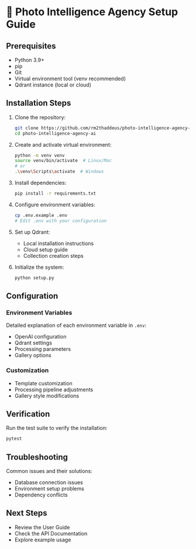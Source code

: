 # 🚀 Photo Intelligence Agency Setup Guide

## Prerequisites

- Python 3.9+
- pip
- Git
- Virtual environment tool (venv recommended)
- Qdrant instance (local or cloud)

## Installation Steps

1. Clone the repository:
   ```bash
   git clone https://github.com/rm2thaddeus/photo-intelligence-agency-ai.git
   cd photo-intelligence-agency-ai
   ```

2. Create and activate virtual environment:
   ```bash
   python -m venv venv
   source venv/bin/activate  # Linux/Mac
   # or
   .\venv\Scripts\activate  # Windows
   ```

3. Install dependencies:
   ```bash
   pip install -r requirements.txt
   ```

4. Configure environment variables:
   ```bash
   cp .env.example .env
   # Edit .env with your configuration
   ```

5. Set up Qdrant:
   - Local installation instructions
   - Cloud setup guide
   - Collection creation steps

6. Initialize the system:
   ```bash
   python setup.py
   ```

## Configuration

### Environment Variables

Detailed explanation of each environment variable in `.env`:

- OpenAI configuration
- Qdrant settings
- Processing parameters
- Gallery options

### Customization

- Template customization
- Processing pipeline adjustments
- Gallery style modifications

## Verification

Run the test suite to verify the installation:
```bash
pytest
```

## Troubleshooting

Common issues and their solutions:
- Database connection issues
- Environment setup problems
- Dependency conflicts

## Next Steps

- Review the User Guide
- Check the API Documentation
- Explore example usage